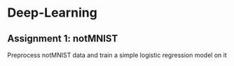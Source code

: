 # Deep-Learning

## Assignment 1: notMNIST
Preprocess notMNIST data and train a simple logistic regression model on it


